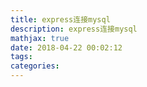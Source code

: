```yaml
---
title: express连接mysql
description: express连接mysql
mathjax: true
date: 2018-04-22 00:02:12
tags:
categories:
---
```

